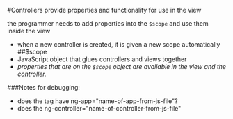 #Controllers
provide properties and functionality for use in the view

the programmer needs to add properties into the `$scope` and use them inside the view

 - when a new controller is created, it is given a new scope automatically
##$scope
 - JavaScript object that glues controllers and views together
 - _properties that are on the `$scope` object are available in the view and the controller._

###Notes for debugging:
 - does the <html> tag have ng-app="name-of-app-from-js-file"?
 - does the ng-controller="name-of-controller-from-js-file"
